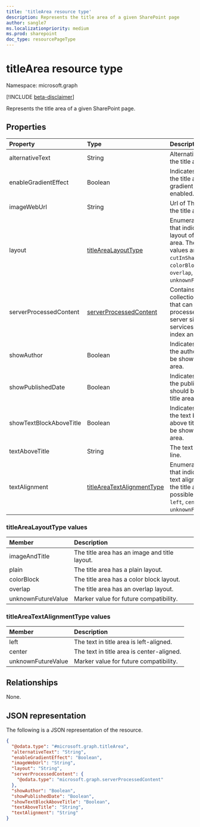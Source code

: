 ```yaml
---
title: 'titleArea resource type'
description: Represents the title area of a given SharePoint page
author: sangle7
ms.localizationpriority: medium
ms.prod: sharepoint
doc_type: resourcePageType
---
```


# titleArea resource type

Namespace: microsoft.graph

[!INCLUDE [beta-disclaimer](../../includes/beta-disclaimer.md)]

Represents the title area of a given SharePoint page.

## Properties

| Property                | Type                                                                                      | Description                                                                                                                                                   |
| :---------------------- | :---------------------------------------------------------------------------------------- | :------------------------------------------------------------------------------------------------------------------------------------------------------------ |
| alternativeText         | String                                                                                    | Alternative text on the title area.                                                                                                                           |
| enableGradientEffect    | Boolean                                                                                   | Indicates whether the title area has a gradient effect enabled.                                                                                               |
| imageWebUrl                  | String                                                                                    | Url of The image in the title area.                                                                                                                           |
| layout                  | [titleAreaLayoutType](../resources/titlearea.md#titlearealayouttype-values)               | Enumeration value that indicates the layout of the title area. The possible values are: `cutInShape`, `plain`, `colorBlock`, `overlap`, `unknownFutureValue`. |
| serverProcessedContent | [serverProcessedContent](../resources/serverprocessedcontent.md) | Contains collections of data that can be processed by server side services like search index and link fixup. |
| showAuthor              | Boolean                                                                                   | Indicates whether the author should be shown in title area.                                                                                                  |
| showPublishedDate       | Boolean                                                                                   | Indicates whether the published date should be shown in title area.                                                                                           |
| showTextBlockAboveTitle | Boolean                                                                                   | Indicates whether the text block above title should be shown in title area.                                                                                   |
| textAboveTitle          | String                                                                                    | The text above title line.                                                                                                                                    |
| textAlignment           | [titleAreaTextAlignmentType](../resources/titlearea.md#titleareatextalignmenttype-values) | Enumeration value that indicates the text alignment of the title area. The possible values are: `left`, `center`, `unknownFutureValue`.                       |

### titleAreaLayoutType values

| Member             | Description                                   |
| :----------------- | :-------------------------------------------- |
| imageAndTitle      | The title area has an image and title layout. |
| plain              | The title area has a plain layout.            |
| colorBlock         | The title area has a color block layout.      |
| overlap            | The title area has an overlap layout.         |
| unknownFutureValue | Marker value for future compatibility.        |

### titleAreaTextAlignmentType values

| Member             | Description                               |
| :----------------- | :---------------------------------------- |
| left               | The text in title area is left-aligned.   |
| center             | The text in title area is center-aligned. |
| unknownFutureValue | Marker value for future compatibility.    |

## Relationships

None.

## JSON representation

The following is a JSON representation of the resource.

<!-- {
  "blockType": "resource",
  "@odata.type": "microsoft.graph.titleArea"
}
-->

```json
{
  "@odata.type": "#microsoft.graph.titleArea",
  "alternativeText": "String",
  "enableGradientEffect": "Boolean",
  "imageWebUrl": "String",
  "layout": "String",
  "serverProcessedContent": {
    "@odata.type": "microsoft.graph.serverProcessedContent"
  },
  "showAuthor": "Boolean",
  "showPublishedDate": "Boolean",
  "showTextBlockAboveTitle": "Boolean",
  "textAboveTitle": "String",
  "textAlignment": "String"
}
```
